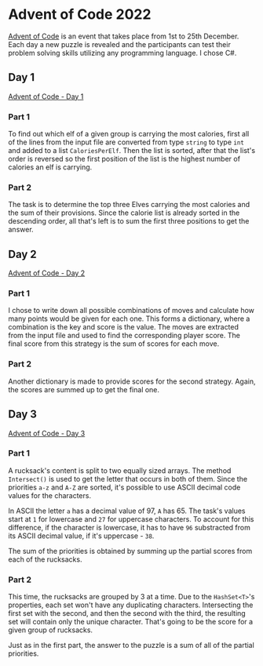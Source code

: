 # Advent of Code 2022

[Advent of Code](https://adventofcode.com/about) is an event that takes place from 1st to 25th December. Each day a new puzzle is revealed and the participants can test their problem solving skills utilizing any programming language. I chose C#.
## Day 1

[Advent of Code - Day 1](https://adventofcode.com/2022/day/1)

### Part 1
To find out which elf of a given group is carrying the most calories, first all of the lines from the input file are converted from type `string` to type `int` and added to a list `CaloriesPerElf`. Then the list is sorted, after that the list's order is reversed so the first position of the list is the highest number of calories an elf is carrying.
### Part 2
The task is to determine the top three Elves carrying the most calories and the sum of their provisions. Since the calorie list is already sorted in the descending order, all that's left is to sum the first three positions to get the answer.

## Day 2

[Advent of Code - Day 2](https://adventofcode.com/2022/day/2)

### Part 1
I chose to write down all possible combinations of moves and calculate how many points would be given for each one. This forms a dictionary, where a combination is the key and score is the value. The moves are extracted from the input file and used to find the corresponding player score. The final score from this strategy is the sum of scores for each move.
### Part 2
Another dictionary is made to provide scores for the second strategy. Again, the scores are summed up to get the final one.

## Day 3
[Advent of Code - Day 3](https://adventofcode.com/2022/day/3)
### Part 1
A rucksack's content is split to two equally sized arrays. The method `Intersect()` is used to get the letter that occurs in both of them. Since the priorities `a-z` and `A-Z` are sorted, it's possible to use ASCII decimal code values for the characters. 

In ASCII the letter `a` has a decimal value of 97, `A` has 65. The task's values start at `1` for lowercase and `27` for uppercase characters. To account for this difference, if the character is lowercase, it has to have `96` substracted from its ASCII decimal value, if it's uppercase - `38`.

The sum of the priorities is obtained by summing up the partial scores from each of the rucksacks.
### Part 2
This time, the rucksacks are grouped by 3 at a time. Due to the `HashSet<T>`'s properties, each set won't have any duplicating characters. Intersecting the first set with the second, and then the second with the third, the resulting set will contain only the unique character. That's going to be the score for a given group of rucksacks.

Just as in the first part, the answer to the puzzle is a sum of all of the partial priorities.
